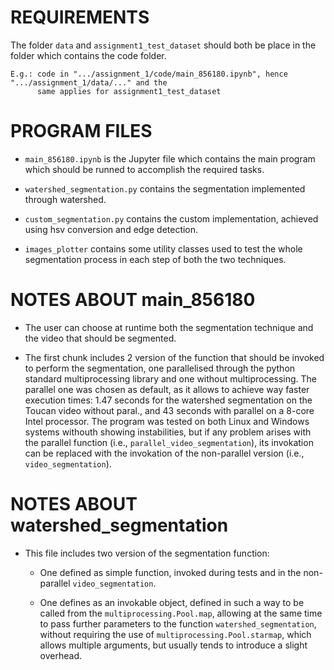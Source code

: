 # REQUIREMENTS

The folder `data` and `assignment1_test_dataset` should both be place in the folder which contains the code folder.

    E.g.: code in ".../assignment_1/code/main_856180.ipynb", hence ".../assignment_1/data/..." and the
          same applies for assignment1_test_dataset

# PROGRAM FILES

 * `main_856180.ipynb` is the Jupyter file which contains the main program which should be runned to 
   accomplish the required tasks.

 * `watershed_segmentation.py` contains the segmentation implemented through watershed.

 * `custom_segmentation.py` contains the custom implementation, achieved using hsv conversion and
   edge detection.

 * `images_plotter` contains some utility classes used to test the whole segmentation process in each
   step of both the two techniques.

# NOTES ABOUT main_856180

 * The user can choose at runtime both the segmentation technique and the video that should be segmented.

 * The first chunk includes 2 version of the function that should be invoked to perform the segmentation,
   one parallelised through the python standard multiprocessing library and one without multiprocessing.
   The parallel one was chosen as default, as it allows to achieve way faster execution times: 1.47 seconds
   for the watershed segmentation on the Toucan video without paral., and 43 seconds with parallel on a 8-core
   Intel processor.
   The program was tested on both Linux and Windows systems withouth showing instabilities, but if any problem
   arises with the parallel function (i.e., `parallel_video_segmentation`), its invokation can be replaced 
   with the invokation of the non-parallel version (i.e., `video_segmentation`).

# NOTES ABOUT watershed_segmentation

 * This file includes two version of the segmentation function:

    * One defined as simple function, invoked during tests and in the non-parallel `video_segmentation`.

    * One defines as an invokable object, defined in such a way to be called from the `multiprocessing.Pool.map`,
      allowing at the same time to pass further parameters to the function `watershed_segmentation`, without
      requiring the use of `multiprocessing.Pool.starmap`, which allows multiple arguments, but usually tends
      to introduce a slight overhead.